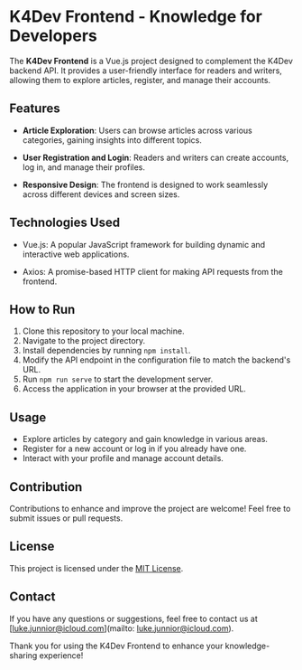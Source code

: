 # K4Dev Frontend - Knowledge for Developers

The **K4Dev Frontend** is a Vue.js project designed to complement the K4Dev backend API. It provides a user-friendly interface for readers and writers, allowing them to explore articles, register, and manage their accounts.

## Features

- **Article Exploration**: Users can browse articles across various categories, gaining insights into different topics.

- **User Registration and Login**: Readers and writers can create accounts, log in, and manage their profiles.

- **Responsive Design**: The frontend is designed to work seamlessly across different devices and screen sizes.

## Technologies Used

- Vue.js: A popular JavaScript framework for building dynamic and interactive web applications.

- Axios: A promise-based HTTP client for making API requests from the frontend.

## How to Run

1. Clone this repository to your local machine.
2. Navigate to the project directory.
3. Install dependencies by running `npm install`.
4. Modify the API endpoint in the configuration file to match the backend's URL.
5. Run `npm run serve` to start the development server.
6. Access the application in your browser at the provided URL.

## Usage

- Explore articles by category and gain knowledge in various areas.
- Register for a new account or log in if you already have one.
- Interact with your profile and manage account details.

## Contribution

Contributions to enhance and improve the project are welcome! Feel free to submit issues or pull requests.

## License

This project is licensed under the [MIT License](https://opensource.org/licenses/MIT).

## Contact

If you have any questions or suggestions, feel free to contact us at [luke.junnior@icloud.com](mailto: luke.junnior@icloud.com).

Thank you for using the K4Dev Frontend to enhance your knowledge-sharing experience!